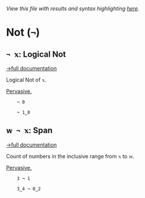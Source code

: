 *View this file with results and syntax highlighting [here](https://mlochbaum.github.io/BQN/help/not_span.html).*

# Not (`¬`)

## `¬ 𝕩`: Logical Not
[→full documentation](../doc/logic.md)

Logical Not of `𝕩`.

[Pervasive.](../doc/arithmetic.md#pervasion)

        ¬ 0

        ¬ 1‿0



## `𝕨 ¬ 𝕩`: Span
[→full documentation](../doc/logic.md)

Count of numbers in the inclusive range from `𝕩` to `𝕨`.

[Pervasive.](../doc/arithmetic.md#pervasion)

        3 ¬ 1

        3‿4 ¬ 0‿2
